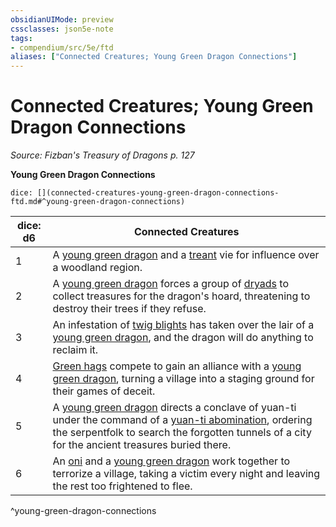 ```yaml
---
obsidianUIMode: preview
cssclasses: json5e-note
tags:
- compendium/src/5e/ftd
aliases: ["Connected Creatures; Young Green Dragon Connections"]
---
```

# Connected Creatures; Young Green Dragon Connections
*Source: Fizban's Treasury of Dragons p. 127* 

**Young Green Dragon Connections**

`dice: [](connected-creatures-young-green-dragon-connections-ftd.md#^young-green-dragon-connections)`

| dice: d6 | Connected Creatures |
|----------|---------------------|
| 1 | A [young green dragon](/Systems/5e/bestiary/dragon/young-green-dragon.md) and a [treant](/Systems/5e/bestiary/plant/treant.md) vie for influence over a woodland region. |
| 2 | A [young green dragon](/Systems/5e/bestiary/dragon/young-green-dragon.md) forces a group of [dryads](/Systems/5e/bestiary/fey/dryad.md) to collect treasures for the dragon's hoard, threatening to destroy their trees if they refuse. |
| 3 | An infestation of [twig blights](/Systems/5e/bestiary/plant/twig-blight.md) has taken over the lair of a [young green dragon](/Systems/5e/bestiary/dragon/young-green-dragon.md), and the dragon will do anything to reclaim it. |
| 4 | [Green hags](/Systems/5e/bestiary/fey/green-hag.md) compete to gain an alliance with a [young green dragon](/Systems/5e/bestiary/dragon/young-green-dragon.md), turning a village into a staging ground for their games of deceit. |
| 5 | A [young green dragon](/Systems/5e/bestiary/dragon/young-green-dragon.md) directs a conclave of yuan-ti under the command of a [yuan-ti abomination](/Systems/5e/bestiary/monstrosity/yuan-ti-abomination.md), ordering the serpentfolk to search the forgotten tunnels of a city for the ancient treasures buried there. |
| 6 | An [oni](/Systems/5e/bestiary/giant/oni.md) and a [young green dragon](/Systems/5e/bestiary/dragon/young-green-dragon.md) work together to terrorize a village, taking a victim every night and leaving the rest too frightened to flee. |
^young-green-dragon-connections
